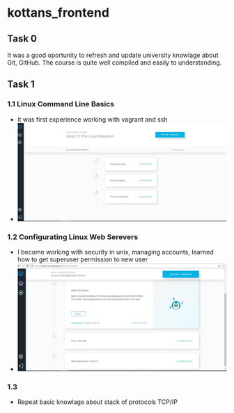 # kottans_frontend
## Task 0
 It was a good oportunity to refresh and update university knowlage about Git, GitHub. The course is quite well compiled and easily to understanding.

## Task 1
### 1.1 Linux Command Line Basics
 - it was first experience working with vagrant and ssh 
 - ![Screenshot](https://github.com/yfedyai/kottans_frontend/blob/15ba08911476783390fc8a9f0443f0d5afa68a38/task_1/1.Linux%20Command%20Line%20Basics.JPG)
### 1.2 Configurating Linux Web Serevers 
- I become working with security in unix, managing accounts, learned how to get superuser permission to new user
- ![Screenshot](https://github.com/yfedyai/kottans_frontend/blob/15ba08911476783390fc8a9f0443f0d5afa68a38/task_1/2.%20Configuring%20Linux%20web%20servers.JPG)
### 1.3
- Repeat basic knowlage about stack of protocols TCP/IP

